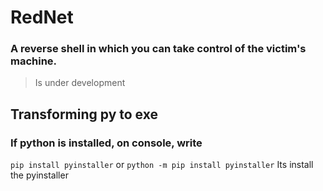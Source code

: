 # **RedNet**

### A reverse shell in which you can take control of the victim's machine.
> Is under development

## Transforming py to exe

### If python is installed, on console, write
``` pip install pyinstaller ``` or ``` python -m pip install pyinstaller ``` Its install the pyinstaller
